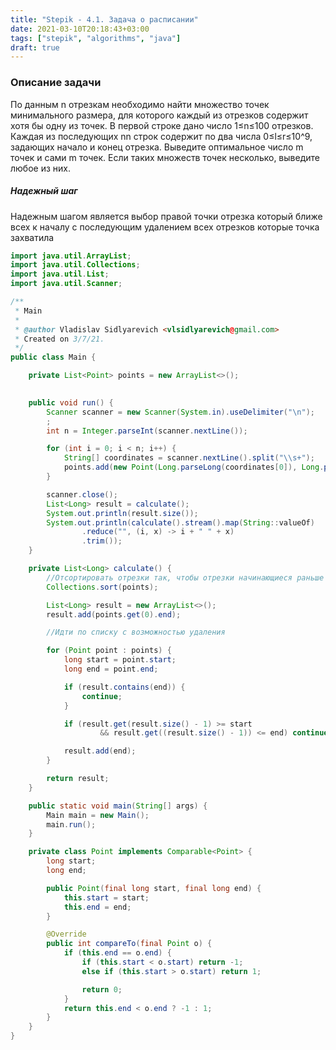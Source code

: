 ```yaml
---
title: "Stepik - 4.1. Задача о расписании"
date: 2021-03-10T20:18:43+03:00 
tags: ["stepik", "algorithms", "java"]
draft: true
---
```


### Описание задачи

По данным n отрезкам необходимо найти множество точек минимального размера, для которого каждый из отрезков содержит хотя бы одну из точек.
В первой строке дано число 1≤n≤100 отрезков. Каждая из последующих nn строк содержит по два числа 0≤l≤r≤10^9,
задающих начало и конец отрезка.
Выведите оптимальное число m точек и сами m точек. Если таких множеств точек несколько, выведите любое из них.

##### Надежный шаг

Надежным шагом является выбор правой точки отрезка который ближе всех к началу
с последующим удалением всех отрезков которые точка захватила

```java
import java.util.ArrayList;
import java.util.Collections;
import java.util.List;
import java.util.Scanner;

/**
 * Main
 *
 * @author Vladislav Sidlyarevich <vlsidlyarevich@gmail.com>
 * Created on 3/7/21.
 */
public class Main {

    private List<Point> points = new ArrayList<>();

  
    public void run() {
        Scanner scanner = new Scanner(System.in).useDelimiter("\n");
        ;
        int n = Integer.parseInt(scanner.nextLine());

        for (int i = 0; i < n; i++) {
            String[] coordinates = scanner.nextLine().split("\\s+");
            points.add(new Point(Long.parseLong(coordinates[0]), Long.parseLong(coordinates[1])));
        }

        scanner.close();
        List<Long> result = calculate();
        System.out.println(result.size());
        System.out.println(calculate().stream().map(String::valueOf)
                .reduce("", (i, x) -> i + " " + x)
                .trim());
    }

    private List<Long> calculate() {
        //Отсортировать отрезки так, чтобы отрезки начинающиеся раньше стояли первыми
        Collections.sort(points);

        List<Long> result = new ArrayList<>();
        result.add(points.get(0).end);

        //Идти по списку c возможностью удаления

        for (Point point : points) {
            long start = point.start;
            long end = point.end;

            if (result.contains(end)) {
                continue;
            }

            if (result.get(result.size() - 1) >= start
                    && result.get((result.size() - 1)) <= end) continue;

            result.add(end);
        }

        return result;
    }

    public static void main(String[] args) {
        Main main = new Main();
        main.run();
    }

    private class Point implements Comparable<Point> {
        long start;
        long end;

        public Point(final long start, final long end) {
            this.start = start;
            this.end = end;
        }

        @Override
        public int compareTo(final Point o) {
            if (this.end == o.end) {
                if (this.start < o.start) return -1;
                else if (this.start > o.start) return 1;

                return 0;
            }
            return this.end < o.end ? -1 : 1;
        }
    }
}
```